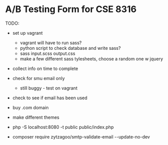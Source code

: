 # A/B Testing Form for CSE 8316

TODO:
- set up vagrant 
	- vagrant will have to run sass?
	- python script to check database and write sass?
	- sass input.scss output.css
	- make a few different sass tylesheets, choose a random one w jquery

- collect info on time to complete
- check for smu email only
	- still buggy - test on vagrant
- check to see if email has been used
- buy .com domain
- make different themes
- php -S localhost:8080 -t public public/index.php
- composer require zytzagoo/smtp-validate-email --update-no-dev 
